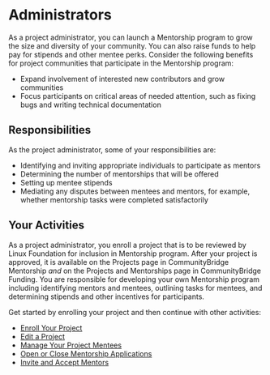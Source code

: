 # Administrators

As a project administrator, you can launch a Mentorship program to grow the size and diversity of your community. You can also raise funds to help pay for stipends and other mentee perks. Consider the following benefits for project communities that participate in the Mentorship program:

* Expand involvement of interested new contributors and grow communities
* Focus participants on critical areas of needed attention, such as fixing bugs and writing technical documentation

## Responsibilities <a id="Administrators-Responsibilities"></a>

As the project administrator, some of your responsibilities are:

* Identifying and inviting appropriate individuals to participate as mentors
* Determining the number of mentorships that will be offered
* Setting up mentee stipends
* Mediating any disputes between mentees and mentors, for example, whether mentorship tasks were completed satisfactorily

## Your Activities <a id="Administrators-YourActivities"></a>

As a project administrator, you enroll a project that is to be reviewed by Linux Foundation for inclusion in Mentorship program. After your project is approved, it is available on the Projects page in CommunityBridge Mentorship _and_ on the Projects and Mentorships page in CommunityBridge Funding. You are responsible for developing your own Mentorship program including identifying mentors and mentees, outlining tasks for mentees, and determining stipends and other incentives for participants.

Get started by enrolling your project and then continue with other activities:

* [Enroll Your Project](enroll-your-project/)
* [Edit a Project](edit-a-project.md)
* [Manage Your Project Mentees](manage-mentee-applications.md)
* [Open or Close Mentorship Applications](open-or-close-mentorship-applications.md)
* [Invite and Accept Mentors](add-and-accept-mentors.md)


